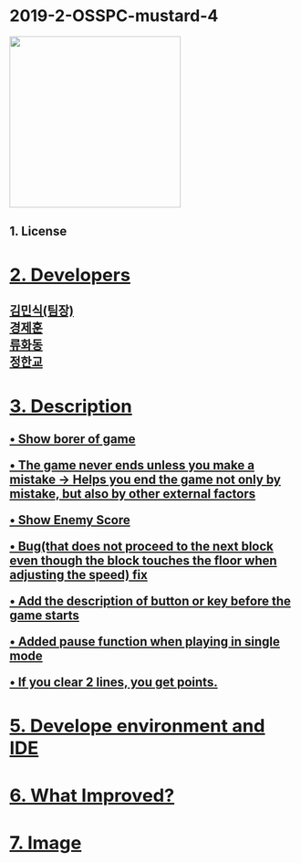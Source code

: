 <h1>2019-2-OSSPC-mustard-4</h1>


<img width=300 src="https://user-images.githubusercontent.com/43781484/66769955-64f7c800-eef1-11e9-8003-1c7ccd7e50f6.jpg">

<h2>1. License<h2>
	
<a href="https://opensource.org/licenses/MIT" The MIT License />

<h2>2. Developers</h2>
김민식(팀장)<br>
경제훈<br>
류화동<br> 
정한교<br> 

<h2>3. Description</h2>

• Show borer of game


• The game never ends unless you make a mistake -> Helps you end the game not only by mistake, but also by other external factors


• Show Enemy Score


• Bug(that does not proceed to the next block even though the block touches the floor when adjusting the speed) fix


• Add the description of button or key before the game starts
 

• Added pause function when playing in single mode


• If you clear 2 lines, you get points.



<h2>5. Develope environment and IDE</h2>


<h2>6. What Improved?</h2>


<h2>7. Image<h2>



